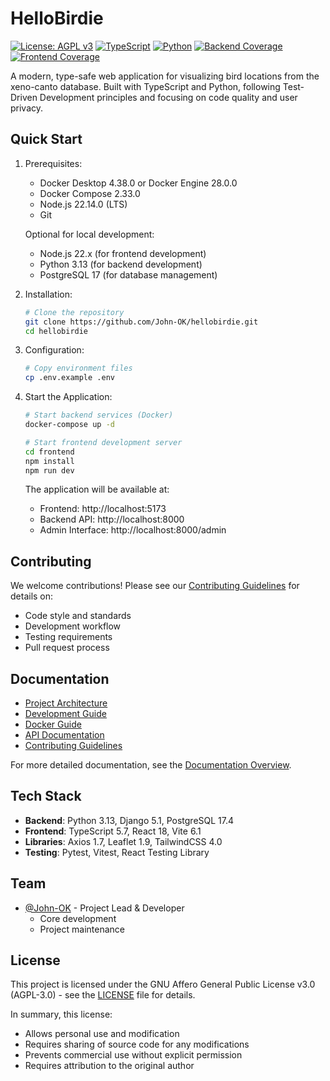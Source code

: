 # HelloBirdie

[![License: AGPL v3](https://img.shields.io/badge/License-AGPL%20v3-blue.svg)](https://www.gnu.org/licenses/agpl-3.0)
[![TypeScript](https://img.shields.io/badge/TypeScript-5.7-blue)](https://www.typescriptlang.org/)
[![Python](https://img.shields.io/badge/Python-3.13-blue)](https://www.python.org/)
[![Backend Coverage](https://img.shields.io/badge/backend_coverage-100%25-brightgreen.svg)](https://github.com/John-OK/hellobirdie/actions)
[![Frontend Coverage](https://img.shields.io/badge/frontend_coverage-100%25-brightgreen.svg)](https://github.com/John-OK/hellobirdie/actions)

A modern, type-safe web application for visualizing bird locations from the xeno-canto database. Built with TypeScript and Python, following Test-Driven Development principles and focusing on code quality and user privacy.

## Quick Start

1. Prerequisites:

   - Docker Desktop 4.38.0 or Docker Engine 28.0.0
   - Docker Compose 2.33.0
   - Node.js 22.14.0 (LTS)
   - Git

   Optional for local development:

   - Node.js 22.x (for frontend development)
   - Python 3.13 (for backend development)
   - PostgreSQL 17 (for database management)

2. Installation:

   ```bash
   # Clone the repository
   git clone https://github.com/John-OK/hellobirdie.git
   cd hellobirdie
   ```

3. Configuration:

   ```bash
   # Copy environment files
   cp .env.example .env
   ```

4. Start the Application:

   ```bash
   # Start backend services (Docker)
   docker-compose up -d

   # Start frontend development server
   cd frontend
   npm install
   npm run dev
   ```

   The application will be available at:

   - Frontend: http://localhost:5173
   - Backend API: http://localhost:8000
   - Admin Interface: http://localhost:8000/admin

## Contributing

We welcome contributions! Please see our [Contributing Guidelines](CONTRIBUTING.md) for details on:

- Code style and standards
- Development workflow
- Testing requirements
- Pull request process

## Documentation

- [Project Architecture](/docs/project/architecture/system-overview.md)
- [Development Guide](/docs/project/development-environment.md)
- [Docker Guide](/docs/project/docker-guide.md)
- [API Documentation](/docs/backend/api/endpoints.md)
- [Contributing Guidelines](CONTRIBUTING.md)

For more detailed documentation, see the [Documentation Overview](/docs/README.md).

## Tech Stack

- **Backend**: Python 3.13, Django 5.1, PostgreSQL 17.4
- **Frontend**: TypeScript 5.7, React 18, Vite 6.1
- **Libraries**: Axios 1.7, Leaflet 1.9, TailwindCSS 4.0
- **Testing**: Pytest, Vitest, React Testing Library

## Team

- [@John-OK](https://github.com/John-OK) - Project Lead & Developer
  - Core development
  - Project maintenance

## License

This project is licensed under the GNU Affero General Public License v3.0 (AGPL-3.0) - see the [LICENSE](LICENSE) file for details.

In summary, this license:

- Allows personal use and modification
- Requires sharing of source code for any modifications
- Prevents commercial use without explicit permission
- Requires attribution to the original author
